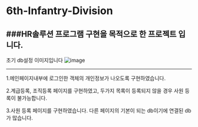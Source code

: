 # 6th-Infantry-Division

###HR솔루션 프로그램 구현을 목적으로 한 프로젝트 입니다.
---

초기 db설정 이미지입니다
![image](https://user-images.githubusercontent.com/107930703/215380214-584fed20-3be8-422f-b521-fd2195a639eb.png)

---


1.메인페이지내부에 로그인한 객체의 개인정보가 나오도록 구현하였습니다.

2.계급등록, 조직등록 페이지를 구현하였고, 두가지 목록이 등록되지 않을 경우 사원 등록이 불가능합니다.

3.사원 등록 페이지를 구현하였습니다.
  다른 페이지의 기본이 되는 db이기에 연결된 db가 많습니다.



